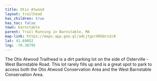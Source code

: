 ```yaml
---
title: Otis Atwood
layout: trailhead
has_children: true
has_toc: false
town: barnstable
parent: Trail Running in Barnstable, MA
map-link: https://maps.app.goo.gl/a4Ljtgsr6RG8ro2c8
lat: 41.69052
lng: -70.38795
---
```

The Otis Atwood Trailhead is a dirt parking lot on the side of Osterville - West Barnstable Road. This lot rarely fills up and is a great spot to park to access both the Otis Atwood Conservation Area and the West Barnstable Conservation Area.